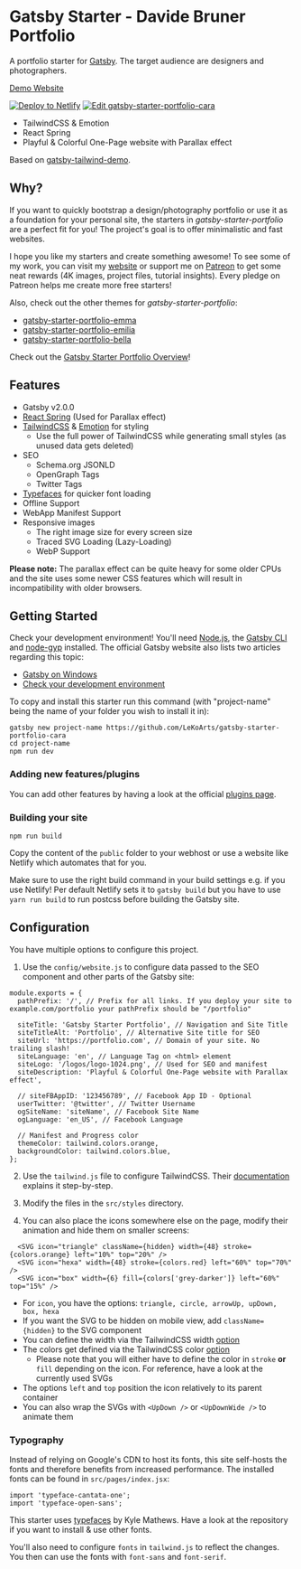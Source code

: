 # Gatsby Starter - Davide Bruner Portfolio

A portfolio starter for [Gatsby](https://www.gatsbyjs.org/). The target audience are designers and photographers.

[Demo Website](https://portfolio-cara.netlify.com/)

[![Deploy to Netlify](https://www.netlify.com/img/deploy/button.svg)](https://app.netlify.com/start/deploy?repository=https://github.com/LeKoArts/gatsby-starter-portfolio-cara) [![Edit gatsby-starter-portfolio-cara](https://codesandbox.io/static/img/play-codesandbox.svg)](https://codesandbox.io/s/github/LeKoArts/gatsby-starter-portfolio-cara/tree/master/)

- TailwindCSS & Emotion
- React Spring
- Playful & Colorful One-Page website with Parallax effect

Based on [gatsby-tailwind-demo](https://github.com/jlengstorf/gatsby-tailwind-demo).

## Why?

If you want to quickly bootstrap a design/photography portfolio or use it as a foundation for your personal site, the starters in *gatsby-starter-portfolio* are a perfect fit for you! The project's goal is to offer minimalistic and fast websites. 

I hope you like my starters and create something awesome! To see some of my work, you can visit my [website](https://www.lekoarts.de) or support me on [Patreon](https://www.patreon.com/lekoarts) to get some neat rewards (4K images, project files, tutorial insights). Every pledge on Patreon helps me create more free starters!

Also, check out the other themes for *gatsby-starter-portfolio*:
- [gatsby-starter-portfolio-emma](https://github.com/LeKoArts/gatsby-starter-portfolio-emma)
- [gatsby-starter-portfolio-emilia](https://github.com/LeKoArts/gatsby-starter-portfolio-emilia)
- [gatsby-starter-portfolio-bella](https://github.com/LeKoArts/gatsby-starter-portfolio-bella)

Check out the [Gatsby Starter Portfolio Overview](https://gatsby-starter-portfolio.netlify.com/)!

## Features

- Gatsby v2.0.0
- [React Spring](https://github.com/drcmda/react-spring) (Used for Parallax effect)
- [TailwindCSS](https://tailwindcss.com/) & [Emotion](https://emotion.sh/) for styling
    - Use the full power of TailwindCSS while generating small styles (as unused data gets deleted)
- SEO
    - Schema.org JSONLD
    - OpenGraph Tags
    - Twitter Tags
- [Typefaces](https://github.com/KyleAMathews/typefaces) for quicker font loading
- Offline Support
- WebApp Manifest Support
- Responsive images
    - The right image size for every screen size
    - Traced SVG Loading (Lazy-Loading)
    - WebP Support

**Please note:** The parallax effect can be quite heavy for some older CPUs and the site uses some newer CSS features which will result in incompatibility with older browsers.

## Getting Started

Check your development environment! You'll need [Node.js](https://nodejs.org/en/), the [Gatsby CLI](https://www.gatsbyjs.org/docs/) and [node-gyp](https://github.com/nodejs/node-gyp#installation) installed. The official Gatsby website also lists two articles regarding this topic:
- [Gatsby on Windows](https://www.gatsbyjs.org/docs/gatsby-on-windows/)
- [Check your development environment](https://www.gatsbyjs.org/tutorial/part-zero/)

To copy and install this starter run this command (with "project-name" being the name of your folder you wish to install it in):

```
gatsby new project-name https://github.com/LeKoArts/gatsby-starter-portfolio-cara
cd project-name
npm run dev
```

### Adding new features/plugins

You can add other features by having a look at the official [plugins page](https://www.gatsbyjs.org/docs/plugins/).

### Building your site

```
npm run build
```
Copy the content of the ``public`` folder to your webhost or use a website like Netlify which automates that for you.

Make sure to use the right build command in your build settings e.g. if you use Netlify!
Per default Netlify sets it to `gatsby build` but you have to use `yarn run build` to run postcss before building the Gatsby site.

## Configuration

You have multiple options to configure this project.

1) Use the `config/website.js` to configure data passed to the SEO component and other parts of the Gatsby site:

```JS
module.exports = {
  pathPrefix: '/', // Prefix for all links. If you deploy your site to example.com/portfolio your pathPrefix should be "/portfolio"

  siteTitle: 'Gatsby Starter Portfolio', // Navigation and Site Title
  siteTitleAlt: 'Portfolio', // Alternative Site title for SEO
  siteUrl: 'https://portfolio.com', // Domain of your site. No trailing slash!
  siteLanguage: 'en', // Language Tag on <html> element
  siteLogo: '/logos/logo-1024.png', // Used for SEO and manifest
  siteDescription: 'Playful & Colorful One-Page website with Parallax effect',

  // siteFBAppID: '123456789', // Facebook App ID - Optional
  userTwitter: '@twitter', // Twitter Username
  ogSiteName: 'siteName', // Facebook Site Name
  ogLanguage: 'en_US', // Facebook Language

  // Manifest and Progress color
  themeColor: tailwind.colors.orange,
  backgroundColor: tailwind.colors.blue,
};
```

2) Use the `tailwind.js` file to configure TailwindCSS. Their [documentation](https://tailwindcss.com/docs/configuration) explains it step-by-step.

3) Modify the files in the `src/styles` directory.

4) You can also place the icons somewhere else on the page, modify their animation and hide them on smaller screens:

```JSX
  <SVG icon="triangle" className={hidden} width={48} stroke={colors.orange} left="10%" top="20%" />
  <SVG icon="hexa" width={48} stroke={colors.red} left="60%" top="70%" />
  <SVG icon="box" width={6} fill={colors['grey-darker']} left="60%" top="15%" />
```

- For `icon`, you have the options: `triangle, circle, arrowUp, upDown, box, hexa`
- If you want the SVG to be hidden on mobile view, add `className={hidden}` to the SVG component
- You can define the width via the TailwindCSS width [option](https://tailwindcss.com/docs/width)
- The colors get defined via the TailwindCSS color [option](https://tailwindcss.com/docs/colors)
    - Please note that you will either have to define the color in `stroke` **or** `fill` depending on the icon. For reference, have a look at the currently used SVGs
- The options `left` and `top` position the icon relatively to its parent container
- You can also wrap the SVGs with `<UpDown />` or `<UpDownWide />` to animate them

### Typography

Instead of relying on Google's CDN to host its fonts, this site self-hosts the fonts and therefore benefits from increased performance. The installed fonts can be found in `src/pages/index.jsx`:

```JSX
import 'typeface-cantata-one';
import 'typeface-open-sans';
```

This starter uses [typefaces](https://github.com/KyleAMathews/typefaces) by Kyle Mathews. Have a look at the repository if you want to install & use other fonts.

You'll also need to configure `fonts` in `tailwind.js` to reflect the changes. You then can use the fonts with `font-sans` and `font-serif`.

